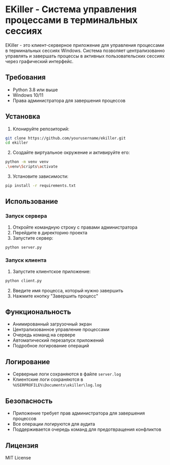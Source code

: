 # EKiller - Система управления процессами в терминальных сессиях

EKiller - это клиент-серверное приложение для управления процессами в терминальных сессиях Windows. Система позволяет централизованно управлять и завершать процессы в активных пользовательских сессиях через графический интерфейс.

## Требования

- Python 3.8 или выше
- Windows 10/11
- Права администратора для завершения процессов

## Установка

1. Клонируйте репозиторий:
```bash
git clone https://github.com/yourusername/ekiller.git
cd ekiller
```

2. Создайте виртуальное окружение и активируйте его:
```bash
python -m venv venv
.\venv\Scripts\activate
```

3. Установите зависимости:
```bash
pip install -r requirements.txt
```

## Использование

### Запуск сервера

1. Откройте командную строку с правами администратора
2. Перейдите в директорию проекта
3. Запустите сервер:
```bash
python server.py
```

### Запуск клиента

1. Запустите клиентское приложение:
```bash
python client.py
```

2. Введите имя процесса, который нужно завершить
3. Нажмите кнопку "Завершить процесс"

## Функциональность

- Анимированный загрузочный экран
- Централизованное управление процессами
- Очередь команд на сервере
- Автоматический перезапуск приложений
- Подробное логирование операций

## Логирование

- Серверные логи сохраняются в файле `server.log`
- Клиентские логи сохраняются в `%USERPROFILE%\Documents\ekiller\log.log`

## Безопасность

- Приложение требует прав администратора для завершения процессов
- Все операции логируются для аудита
- Поддерживается очередь команд для предотвращения конфликтов

## Лицензия

MIT License 